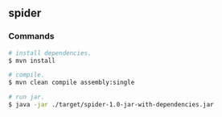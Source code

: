 ## spider

### Commands

```bash
# install dependencies.
$ mvn install

# compile.
$ mvn clean compile assembly:single

# run jar.
$ java -jar ./target/spider-1.0-jar-with-dependencies.jar
```